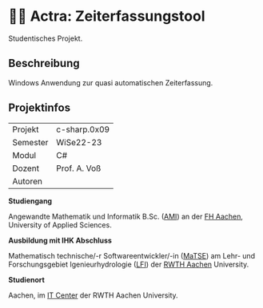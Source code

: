 # :student: Actra: Zeiterfassungstool

Studentisches Projekt.

## Beschreibung
Windows Anwendung zur quasi automatischen Zeiterfassung.

## Projektinfos

| | |
|--|--| 
| Projekt  | c-sharp.0x09 |
| Semester | WiSe22-23    |
| Modul    | C#           |
| Dozent   | Prof. A. Voß |
| Autoren  | 

**Studiengang**

Angewandte Mathematik und Informatik B.Sc. ([AMI](https://www.fh-aachen.de/studium/angewandte-mathematik-und-informatik-bsc)) an der [FH Aachen](https://www.fh-aachen.de/), University of Applied Sciences.

**Ausbildung mit IHK Abschluss**

Mathematisch technische/-r Softwareentwickler/-in ([MaTSE](https://www.matse-ausbildung.de/startseite.html)) am Lehr- und Forschungsgebiet Igenieurhydrologie ([LFI](https://lfi.rwth-aachen.de/)) der [RWTH Aachen](https://www.rwth-aachen.de/) University.

**Studienort**

Aachen, im [IT Center](https://www.itc.rwth-aachen.de/cms/IT-Center/Lehre-Ausbildung/~letj/MATSE-Ausbildung) der RWTH Aachen University.


